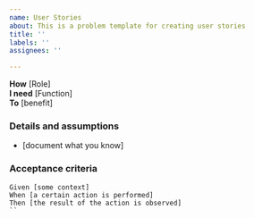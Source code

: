 ```yaml
---
name: User Stories
about: This is a problem template for creating user stories
title: ''
labels: ''
assignees: ''

---
```


**How** [Role]  
 **I need** [Function]  
 **To** [benefit]  
   
 ### Details and assumptions
 * [document what you know]
   
 ### Acceptance criteria  
   
 ```gherkin
 Given [some context]
 When [a certain action is performed]
 Then [the result of the action is observed]
``
